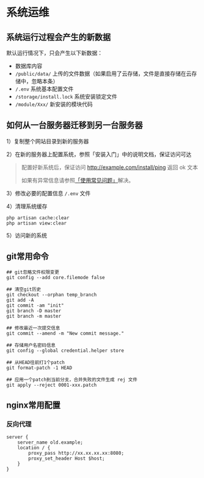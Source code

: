 # 系统运维


## 系统运行过程会产生的新数据

默认运行情况下，只会产生以下新数据：

- 数据库内容
- `/public/data/` 上传的文件数据（如果启用了云存储，文件是直接存储在云存储中，忽略本条）
- `/.env` 系统基本配置文件
- `/storage/install.lock` 系统安装锁定文件
- `/module/Xxx/` 新安装的模块代码



## 如何从一台服务器迁移到另一台服务器

1）复制整个网站目录到新的服务器

2）在新的服务器上配置系统，参照「安装入门」中的说明文档，保证访问可达

> 配置好新系统后，保证访问 http://example.com/install/ping 返回 ok 文本
>
> 如果有异常信息请参照[「使用常见问题」](/devops/basic.html)解决。

3）修改必要的配置信息 `/.env` 文件

4）清理系统缓存

```shell
php artisan cache:clear
php artisan view:clear
```

5）访问新的系统


## git常用命令


```shell
## git忽略文件权限变更
git config --add core.filemode false

## 清空git历史
git checkout --orphan temp_branch
git add -A
git commit -am "init"
git branch -D master
git branch -m master

## 修改最近一次提交信息
git commit --amend -m "New commit message."

## 存储用户名密码信息
git config --global credential.helper store

## 从HEAD往前打1个patch
git format-patch -1 HEAD

## 应用一个patch到当前分支，合并失败的文件生成 rej 文件
git apply --reject 0001-xxx.patch
```


## nginx常用配置

### 反向代理

```
server {
    server_name old.example;
    location / {
        proxy_pass http://xx.xx.xx.xx:8080;
        proxy_set_header Host $host;
    }
}
```
